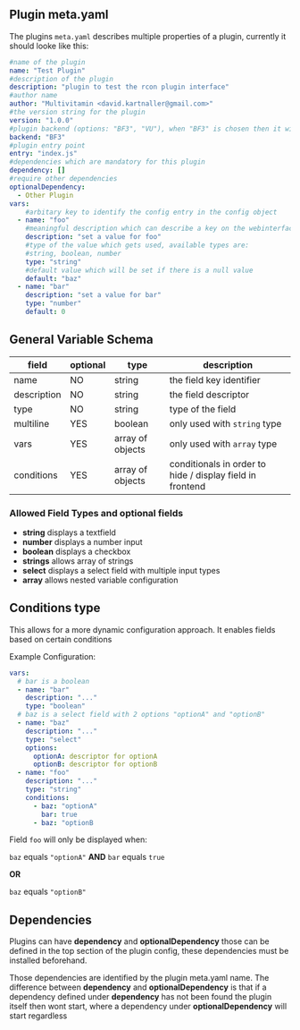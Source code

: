## Plugin meta.yaml

The plugins `meta.yaml` describes multiple properties of a plugin, currently it should looke like this:

```yaml
#name of the plugin
name: "Test Plugin"
#description of the plugin
description: "plugin to test the rcon plugin interface"
#author name
author: "Multivitamin <david.kartnaller@gmail.com>"
#the version string for the plugin
version: "1.0.0"
#plugin backend (options: "BF3", "VU"), when "BF3" is chosen then it will run on Venice Unleashed Servers and Vanilla BF3 Servers
backend: "BF3"
#plugin entry point
entry: "index.js"
#dependencies which are mandatory for this plugin
dependency: []
#require other dependencies
optionalDependency:
  - Other Plugin
vars:
    #arbitary key to identify the config entry in the config object
  - name: "foo"
    #meaningful description which can describe a key on the webinterface
    description: "set a value for foo"
    #type of the value which gets used, available types are:
    #string, boolean, number
    type: "string"
    #default value which will be set if there is a null value
    default: "baz"
  - name: "bar"
    description: "set a value for bar"
    type: "number"
    default: 0
```

## General Variable Schema

field        | optional | type             | description
-------------|----------|------------------|------
name         | NO       | string           | the field key identifier
description  | NO       | string           | the field descriptor
type         | NO       | string           | type of the field
multiline    | YES      | boolean          | only used with `string` type
vars         | YES      | array of objects | only used with `array` type
conditions   | YES      | array of objects | conditionals in order to hide / display field in frontend

### Allowed Field Types and optional fields

- **string** displays a textfield
- **number** displays a number input
- **boolean** displays a checkbox
- **strings** allows array of strings
- **select** displays a select field with multiple input types
- **array** allows nested variable configuration

## Conditions type

This allows for a more dynamic configuration approach.
It enables fields based on certain conditions

Example Configuration:
```yaml
vars:
  # bar is a boolean
  - name: "bar"
    description: "..."
    type: "boolean"
  # baz is a select field with 2 options "optionA" and "optionB"
  - name: "baz"
    description: "..."
    type: "select"
    options:
      optionA: descriptor for optionA
      optionB: descriptor for optionB
  - name: "foo"
    description: "..."
    type: "string"
    conditions:
      - baz: "optionA"
        bar: true
      - baz: "optionB
```

Field `foo` will only be displayed when:

`baz` equals `"optionA"` **AND** `bar` equals `true`

**OR**

`baz` equals `"optionB"`

## Dependencies

Plugins can have **dependency**  and **optionalDependency** those can be defined in the top section of the plugin config, these dependencies must be installed beforehand.

Those dependencies are identified by the plugin meta.yaml name. The difference between **dependency**  and **optionalDependency** is that if a dependency defined under **dependency** has not been found the plugin itself then wont start, where a dependency under **optionalDependency** will start regardless